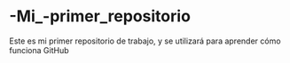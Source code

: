 # -Mi_-primer_repositorio
Este es mi primer repositorio de trabajo, y se utilizará para aprender cómo funciona GitHub
